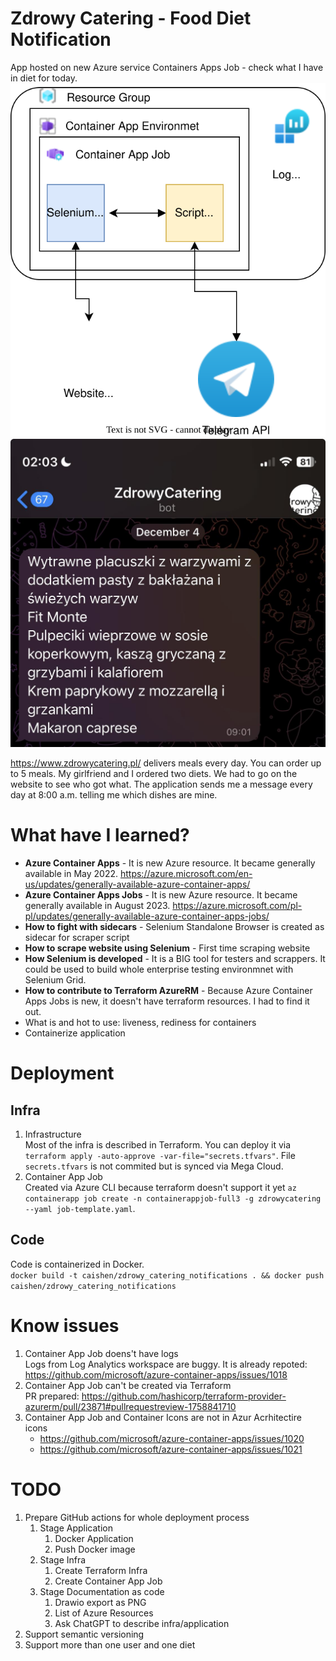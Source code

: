 # Zdrowy Catering - Food Diet Notification
App hosted on new Azure service Containers Apps Job - check what I have in diet for today.  
<img src="./images/diagram.drawio.svg">  
<img src="./images/telegram-screenshot.jpg">  

https://www.zdrowycatering.pl/ delivers meals every day. You can order up to 5 meals. My girlfriend and I ordered two diets. We had to go on the website to see who got what. The application sends me a message every day at 8:00 a.m. telling me which dishes are mine.

# What have I learned?
- **Azure Container Apps** - It is new Azure resource. It became generally available in May 2022. https://azure.microsoft.com/en-us/updates/generally-available-azure-container-apps/
- **Azure Container Apps Jobs** - It is new Azure resource. It became generally available in August 2023. https://azure.microsoft.com/pl-pl/updates/generally-available-azure-container-apps-jobs/
- **How to fight with sidecars** - Selenium Standalone Browser is created as sidecar for scraper script
- **How to scrape website using Selenium** - First time scraping website
- **How Selenium is developed** - It is a BIG tool for testers and scrappers. It could be used to build whole enterprise testing environmnet with Selenium Grid.
- **How to contribute to Terraform AzureRM** - Because Azure Container Apps Jobs is new, it doesn't have terraform resources. I had to find it out. 
- What is and hot to use: liveness, rediness for containers
- Containerize application

# Deployment
## Infra
1. Infrastructure  
Most of the infra is described in Terraform. You can deploy it via `terraform apply -auto-approve -var-file="secrets.tfvars"`. File `secrets.tfvars` is not commited but is synced via Mega Cloud.
2. Container App Job   
Created via Azure CLI because terraform doesn't support it yet `az containerapp job create -n containerappjob-full3 -g zdrowycatering --yaml job-template.yaml`. 

## Code
Code is containerized in Docker.  
`docker build -t caishen/zdrowy_catering_notifications . && docker push caishen/zdrowy_catering_notifications`

# Know issues
1. Container App Job doens't have logs  
Logs from Log Analytics workspace are buggy. It is already repoted: https://github.com/microsoft/azure-container-apps/issues/1018
2. Container App Job can't be created via Terraform  
PR prepared: https://github.com/hashicorp/terraform-provider-azurerm/pull/23871#pullrequestreview-1758841710
3. Container App Job and Container Icons are not in Azur Acrhitectire icons  
    - https://github.com/microsoft/azure-container-apps/issues/1020
    - https://github.com/microsoft/azure-container-apps/issues/1021

# TODO
1. Prepare GitHub actions for whole deployment process
   1. Stage Application
      1. Docker Application
      2. Push Docker image
   2. Stage Infra
      1. Create Terraform Infra
      2. Create Container App Job
   3. Stage Documentation as code
      1. Drawio export as PNG
      2. List of Azure Resources   
      3. Ask ChatGPT to describe infra/application
2. Support semantic versioning
3. Support more than one user and one diet